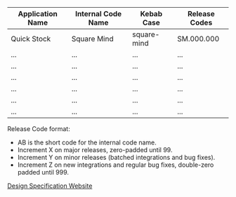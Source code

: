 | Application Name    | Internal Code Name | Kebab Case | Release Codes |
|----------|------------|-------------------|---------------------------|
| Quick Stock      | Square Mind        | square-mind               | SM.000.000                       |
| ...      | ...        | ...               | ...                       |
| ...      | ...        | ...               | ...                       |
| ...      | ...        | ...               | ...                       |
| ...      | ...        | ...               | ...                       |
| ...      | ...        | ...               | ...                       |
| ...      | ...        | ...               | ...                       |

Release Code format:
- AB is the short code for the internal code name.
- Increment X on major releases, zero-padded until 99.
- Increment Y on minor releases (batched integrations and bug fixes).
- Increment Z on new integrations and regular bug fixes, double-zero padded until 999.

[Design Specification Website](../MAIN_MD/1_SQUAREMIND_Revision.md)
